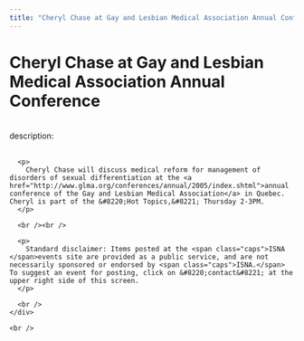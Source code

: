 ```yaml
---
title: "Cheryl Chase at Gay and Lesbian Medical Association Annual Conference"
---
```


# Cheryl Chase at Gay and Lesbian Medical Association Annual Conference

<div class="flexinode-body flexinode-2">
  <div class="flexinode-textarea-1">
    <div class="form-item">
      <br /> <label>description:</label><br /><br /> 
      
      <p>
        Cheryl Chase will discuss medical reform for management of disorders of sexual differentiation at the <a href="http://www.glma.org/conferences/annual/2005/index.shtml">annual conference of the Gay and Lesbian Medical Association</a> in Quebec. Cheryl is part of the &#8220;Hot Topics,&#8221; Thursday 2-3PM.
      </p>
      
      <br /><br />
      
      <p>
        Standard disclaimer: Items posted at the <span class="caps">ISNA </span>events site are provided as a public service, and are not necessarily sponsored or endorsed by <span class="caps">ISNA.</span> To suggest an event for posting, click on &#8220;contact&#8221; at the upper right side of this screen.
      </p>
      
      <br />
    </div>
    
    <br />
  </div>
</div>